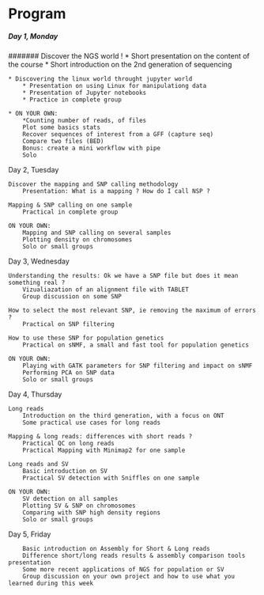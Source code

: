 # Program

##### Day 1, Monday

####### Discover the NGS world !
        * Short presentation on the content of the course
        * Short introduction on the 2nd generation of sequencing

    * Discovering the linux world throught jupyter world
        * Presentation on using Linux for manipulationg data
        * Presentation of Jupyter notebooks
        * Practice in complete group
        
    * ON YOUR OWN: 
        *Counting number of reads, of files
        Plot some basics stats
        Recover sequences of interest from a GFF (capture seq)
        Compare two files (BED)
        Bonus: create a mini workflow with pipe
        Solo

Day 2, Tuesday

    Discover the mapping and SNP calling methodology
        Presentation: What is a mapping ? How do I call NSP ?

    Mapping & SNP calling on one sample
        Practical in complete group

    ON YOUR OWN: 
        Mapping and SNP calling on several samples
        Plotting density on chromosomes
        Solo or small groups


Day 3, Wednesday

    Understanding the results: Ok we have a SNP file but does it mean something real ?
        Vizualiazation of an alignment file with TABLET
        Group discussion on some SNP

    How to select the most relevant SNP, ie removing the maximum of errors ?
        Practical on SNP filtering

    How to use these SNP for population genetics
        Practical on sNMF, a small and fast tool for population genetics
        
    ON YOUR OWN: 
        Playing with GATK parameters for SNP filtering and impact on sNMF
        Performing PCA on SNP data
        Solo or small groups

Day 4, Thursday

    Long reads 
        Introduction on the third generation, with a focus on ONT
        Some practical use cases for long reads

    Mapping & long reads: differences with short reads ?
        Practical QC on long reads
        Practical Mapping with Minimap2 for one sample

    Long reads and SV 
        Basic introduction on SV
        Practical SV detection with Sniffles on one sample

    ON YOUR OWN: 
        SV detection on all samples
        Plotting SV & SNP on chromosomes
        Comparing with SNP high density regions
        Solo or small groups
    

Day 5, Friday

        Basic introduction on Assembly for Short & Long reads
        Difference short/long reads results & assembly comparison tools presentation
        Some more recent applications of NGS for population or SV
        Group discussion on your own project and how to use what you learned during this week
        
